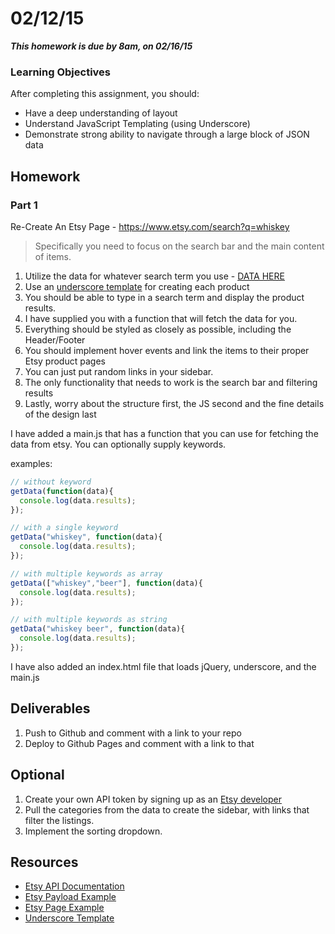 # 02/12/15

___This homework is due by 8am, on 02/16/15___

### Learning Objectives

After completing this assignment, you should:

* Have a deep understanding of layout
* Understand JavaScript Templating (using Underscore)
* Demonstrate strong ability to navigate through a large block of JSON data

## Homework

### Part 1

Re-Create An Etsy Page - https://www.etsy.com/search?q=whiskey

> Specifically you need to focus on the search bar and the main content of items.

1. Utilize the data for whatever search term you use - [DATA HERE](https://api.etsy.com/v2/listings/active?api_key=h9oq2yf3twf4ziejn10b717i&keywords=whiskey&includes=Images,Shop)
2. Use an [underscore template](http://underscorejs.org/#template) for creating each product
3. You should be able to type in a search term and display the product results.
4. I have supplied you with a function that will fetch the data for you.
5. Everything should be styled as closely as possible, including the Header/Footer
6. You should implement hover events and link the items to their proper Etsy product pages
7. You can just put random links in your sidebar.
8. The only functionality that needs to work is the search bar and filtering results
9. Lastly, worry about the structure first, the JS second and the fine details of the design last

I have added a main.js that has a function that you can use for fetching the data from etsy. You can optionally supply keywords.

examples:

```javascript
// without keyword
getData(function(data){
  console.log(data.results);
});

// with a single keyword
getData("whiskey", function(data){
  console.log(data.results);
});

// with multiple keywords as array
getData(["whiskey","beer"], function(data){
  console.log(data.results);
});

// with multiple keywords as string
getData("whiskey beer", function(data){
  console.log(data.results);
});
```
I have also added an index.html file that loads jQuery, underscore, and the main.js

## Deliverables

1. Push to Github and comment with a link to your repo
2. Deploy to Github Pages and comment with a link to that


## Optional
1. Create your own API token by signing up as an [Etsy developer](https://www.etsy.com/developers/)
2. Pull the categories from the data to create the sidebar, with links that filter the listings.
3. Implement the sorting dropdown.


## Resources

* [Etsy API Documentation](https://www.etsy.com/developers/documentation/reference/listing)
* [Etsy Payload Example](https://api.etsy.com/v2/listings/active?api_key=h9oq2yf3twf4ziejn10b717i&keywords=whiskey&includes=Images,Shop)
* [Etsy Page Example](https://www.etsy.com/search?q=whiskey)
* [Underscore Template](http://underscorejs.org/#template)

